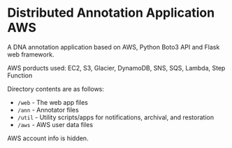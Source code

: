 # Distributed Annotation Application AWS

A DNA annotation application based on AWS, Python Boto3 API and Flask web framework.

AWS porducts used: EC2, S3, Glacier, DynamoDB, SNS, SQS, Lambda, Step Function

Directory contents are as follows:
* `/web` - The web app files
* `/ann` - Annotator files
* `/util` - Utility scripts/apps for notifications, archival, and restoration
* `/aws` - AWS user data files

AWS account info is hidden.
